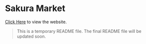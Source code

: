 # Sakura Market

[Click Here](https://sakuramarket.onrender.com/) to view the website.

> This is a temporary README file. The final README file will be updated soon.
